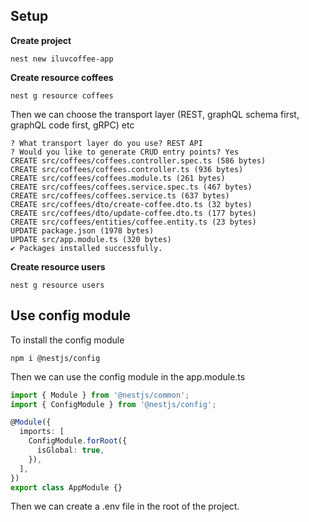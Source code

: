 ## Setup

**Create project**
```shell
nest new iluvcoffee-app
```

**Create resource coffees**
```shell
nest g resource coffees
```
Then we can choose the transport layer (REST, graphQL schema first, graphQL code first, gRPC) etc
```
? What transport layer do you use? REST API
? Would you like to generate CRUD entry points? Yes
CREATE src/coffees/coffees.controller.spec.ts (586 bytes)
CREATE src/coffees/coffees.controller.ts (936 bytes)
CREATE src/coffees/coffees.module.ts (261 bytes)
CREATE src/coffees/coffees.service.spec.ts (467 bytes)
CREATE src/coffees/coffees.service.ts (637 bytes)
CREATE src/coffees/dto/create-coffee.dto.ts (32 bytes)
CREATE src/coffees/dto/update-coffee.dto.ts (177 bytes)
CREATE src/coffees/entities/coffee.entity.ts (23 bytes)
UPDATE package.json (1978 bytes)
UPDATE src/app.module.ts (320 bytes)
✔ Packages installed successfully.
```
**Create resource users**
```shell
nest g resource users
```

## Use config module
To install the config module
```shell
npm i @nestjs/config
```
Then we can use the config module in the app.module.ts
```typescript
import { Module } from '@nestjs/common';
import { ConfigModule } from '@nestjs/config';

@Module({
  imports: [
    ConfigModule.forRoot({
      isGlobal: true,
    }),
  ],
})
export class AppModule {}
```
Then we can create a .env file in the root of the project. 
